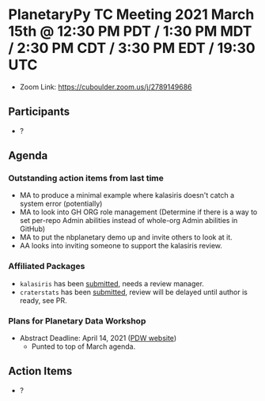 # PlanetaryPy TC Meeting 2021 March 15th @ 12:30 PM PDT / 1:30 PM MDT / 2:30 PM CDT / 3:30 PM EDT / 19:30 UTC

* Zoom Link: https://cuboulder.zoom.us/j/2789149686

## Participants

* ?

## Agenda

### Outstanding action items from last time

* MA to produce a minimal example where kalasiris doesn't catch a system error (potentially)
* MA to look into GH ORG role management (Determine if there is a way to set per-repo Admin abilities instead of whole-org Admin abilities in GitHub)
* MA to put the nbplanetary demo up and invite others to look at it.
* AA looks into inviting someone to support the kalasiris review.


### Affiliated Packages
* `kalasiris` has been [submitted](https://github.com/planetarypy/TC/pull/49), needs
  a review manager.
* `craterstats` has been [submitted](https://github.com/planetarypy/planetarypy.github.io/pull/5),
  review will be delayed until author is ready, see PR.


### Plans for Planetary Data Workshop

* Abstract Deadline: April 14, 2021 ([PDW website](https://www.hou.usra.edu/meetings/planetdata2021/))
  * Punted to top of March agenda.

## Action Items

* ?
